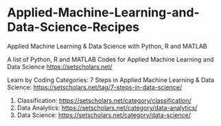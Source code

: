 # Applied-Machine-Learning-and-Data-Science-Recipes
Applied Machine Learning &amp; Data Science with Python, R and MATLAB

A list of Python, R and MATLAB Codes for Applied Machine Learning and Data Science
https://setscholars.net/

Learn by Coding Categories: 7 Steps in Applied Machine Learning & Data Science: https://setscholars.net/tag/7-steps-in-data-science/
1. Classification: https://setscholars.net/category/classification/
2. Data Analytics: https://setscholars.net/category/data-analytics/
3. Data Science: https://setscholars.net/category/data-science/

